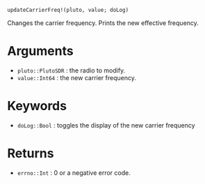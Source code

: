 ```
updateCarrierFreq!(pluto, value; doLog)
```

Changes the carrier frequency. Prints the new effective frequency.

# Arguments

  * `pluto::PlutoSDR` : the radio to modify.
  * `value::Int64` : the new carrier frequency.

# Keywords

  * `doLog::Bool` : toggles the display of the new carrier frequency

# Returns

  * `errno::Int` : 0 or a negative error code.
